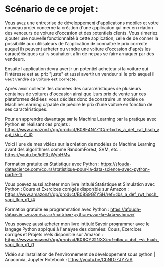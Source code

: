 # Scénario de ce projet :

Vous avez une entreprise de développement d'applications mobiles et votre nouveau projet concerne la création d'une application qui met en relation des vendeurs de voiture d'occasion et des potentiels clients. Vous aimeriez ajouter une nouvelle fonctionnalité à cette application, celle de de donner la possibilité aux utilisateurs de l'application de connaître le prix correcte auquel ils peuvent acheter ou vendre une voiture d'occasion d'après les caractéristiques qu'ils souhaitent afin de ne pas se faire arnaquer par des vendeurs.

Ensuite l'application devra avertir un potentiel acheteur si la voiture qui l'intéresse est au prix "juste" et aussi avertir un vendeur si le prix auquel il veut vendre sa voiture est correcte.

Après avoir collecté des données des caractéristiques de plusieurs centaines de voitures d'occasion ainsi que leurs prix de vente sur des plateformes dédiées, vous décidez donc de construire un modèle de Machine Learning capable de prédire le prix d'une voiture en fonction de ses caractéristiques.

Pour en apprendre davantage sur le Machine Learning par la pratique avec Python en réalisant des projets : https://www.amazon.fr/gp/product/B08F4NZZ1C/ref=dbs_a_def_rwt_hsch_vapi_tkin_p1_i0

Voici l'une de mes vidéos sur la création de modèles de Machine Learning avant des algorithmes comme RandomForest, SVM, etc. : https://youtu.be/idPDzWybHMw

Formation gratuite en Statistique avec Python : https://afouda-datascience.com/cours/statistique-pour-la-data-science-avec-python-partie-1/

Vous pouvez aussi acheter mon livre intitulé Statistique et Simulation avec Python : Cours et Exercices corrigés disponible sur Amazon : https://www.amazon.fr/gp/product/B08S9GZYSH/ref=dbs_a_def_rwt_hsch_vapi_tkin_p1_i4

Formation gratuite en programmation avec Python : https://afouda-datascience.com/cours/maitriser-python-pour-la-data-science/

Vous pouvez aussi acheter mon livre intitulé Savoir programmer avec le langage Python appliqué à l'analyse des données: Cours, Exercices corrigés et Projets réels disponible sur Amazon : https://www.amazon.fr/gp/product/B08CY2XNXX/ref=dbs_a_def_rwt_hsch_vapi_tkin_p1_i1

Vidéo sur  Installation de l'environnement de développement sous python | Anaconda, Jupyter Notebook : https://youtu.be/CbNDzZJYZaA
